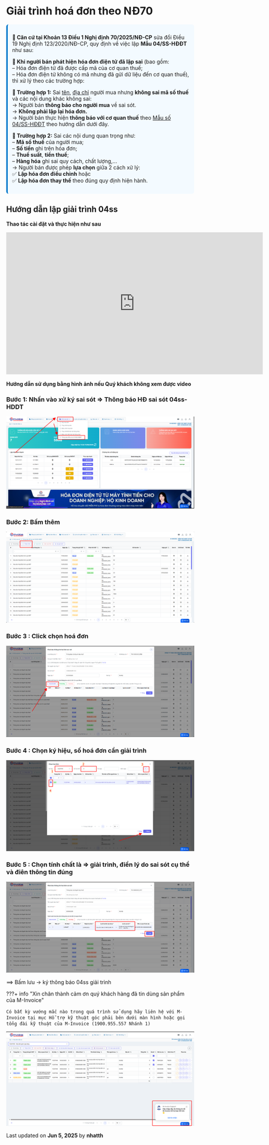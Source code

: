 # **Giải trình hoá đơn theo NĐ70**

<div style="font-size:14px; color:#1a1a1a; background-color:#f3faff; padding:12px; border-left:4px solid #007acc; border-radius:6px;">
  <p><strong>📘 Căn cứ tại Khoản 13 Điều 1 Nghị định 70/2025/NĐ-CP</strong> sửa đổi Điều 19 Nghị định 123/2020/NĐ-CP, quy định về việc lập <strong>Mẫu 04/SS-HĐĐT</strong> như sau:</p>

  <p><strong>🧾 Khi người bán phát hiện hóa đơn điện tử đã lập sai</strong> (bao gồm:<br>
  – Hóa đơn điện tử đã được cấp mã của cơ quan thuế;<br>
  – Hóa đơn điện tử không có mã nhưng đã gửi dữ liệu đến cơ quan thuế), thì xử lý theo các trường hợp:</p>

  <p><strong>🔹 Trường hợp 1:</strong> Sai <u>tên</u>, <u>địa chỉ</u> người mua nhưng <strong>không sai mã số thuế</strong> và các nội dung khác không sai:<br>
  → Người bán <strong>thông báo cho người mua</strong> về sai sót.<br>
  → <strong>Không phải lập lại hóa đơn.</strong><br>
  → Người bán thực hiện <strong>thông báo với cơ quan thuế</strong> theo <u>Mẫu số 04/SS-HĐĐT</u> theo hướng dẫn dưới đây.</p>

  <p><strong>🔹 Trường hợp 2:</strong> Sai các nội dung quan trọng như:<br>
  – <strong>Mã số thuế</strong> của người mua;<br>
  – <strong>Số tiền</strong> ghi trên hóa đơn;<br>
  – <strong>Thuế suất</strong>, <strong>tiền thuế</strong>;<br>
  – <strong>Hàng hóa</strong> ghi sai quy cách, chất lượng,...<br>
  → Người bán được phép <strong>lựa chọn</strong> giữa 2 cách xử lý:<br>
  ✅ <strong>Lập hóa đơn điều chỉnh</strong> hoặc<br>
  ✅ <strong>Lập hóa đơn thay thế</strong> theo đúng quy định hiện hành.</p>
</div>

## **Hướng dẫn lập giải trình 04ss**

**Thao tác cài đặt và thực hiện như sau**

<iframe style="width: 43rem; height: 380px" src="https://www.youtube.com/embed/yfkQsHpXuOo?si=QjHg3a_tgiETA1hM" title="YouTube video player" frameborder="0" allow="accelerometer; autoplay; clipboard-write; encrypted-media; gyroscope; picture-in-picture; web-share" referrerpolicy="strict-origin-when-cross-origin" allowfullscreen></iframe>

**Hướng dẫn sử dụng bằng hình ảnh nếu Quý khách không xem được video**

### **Bước 1: Nhấn vào xử ký sai sót => Thông báo HĐ sai sót 04ss-HDDT**

![Hình 1](../../assets/images/invoice2/2.0_giai-trinh_1.png)

### **Bước 2: Bấm thêm**

![Hình 2](../../assets/images/invoice2/2.0_giai-trinh_2.png)

### **Bước 3 : Click chọn hoá đơn**

![Hình 3](../../assets/images/invoice2/2.0_giai-trinh_3.png)

### **Bước 4 : Chọn ký hiệu, số hoá đơn cần giải trình**

![Hình 4](../../assets/images/invoice2/2.0_giai-trinh_4.png)

### **Bước 5 : Chọn tính chất là => giải trình, điền lý do sai sót cụ thể và điên thông tin đúng**

![Hình 5](../../assets/images/invoice2/2.0_giai-trinh_5.png)

==> Bấm lưu -> ký thông báo 04ss giải trình

???+ info "Xin chân thành cảm ơn quý khách hàng đã tin dùng sản phẩm của M-Invoice"

    Có bất kỳ vướng mắc nào trong quá trình sử dụng hãy liên hệ với M-Invoice tại mục Hỗ trợ kỹ thuật góc phải bên dưới màn hình hoặc gọi tổng đài kỹ thuật của M-Invoice (1900.955.557 Nhánh 1)

![Hình 8](../../assets/images/invoice2/hotro.png)

<div class="last-updated">Last updated on <strong>Jun 5, 2025</strong> by <strong>nhatth</strong></div>
